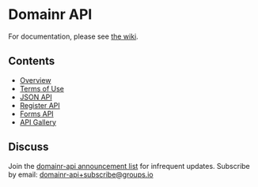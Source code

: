 # Domainr API

For documentation, please see [the wiki](https://github.com/domainr/api/wiki).

## Contents

- [Overview](https://github.com/domainr/api/wiki)
- [Terms of Use](https://github.com/domainr/api/wiki/Terms)
- [JSON API](https://github.com/domainr/api/wiki/JSON-API)
- [Register API](https://github.com/domainr/api/wiki/Register-API)
- [Forms API](https://github.com/domainr/api/wiki/Forms-API)
- [API Gallery](https://github.com/domainr/api/wiki/API-Gallery)

## Discuss

Join the [domainr-api announcement list](https://groups.io/org/groupsio/domainr-api) for infrequent updates. Subscribe by email: [domainr-api+subscribe@groups.io](mailto:domainr-api+subscribe@groups.io)
